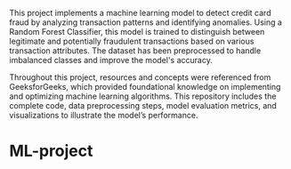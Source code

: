 This project implements a machine learning model to detect credit card fraud by analyzing transaction patterns and identifying anomalies. Using a Random Forest Classifier, this model is trained to distinguish between legitimate and potentially fraudulent transactions based on various transaction attributes. The dataset has been preprocessed to handle imbalanced classes and improve the model's accuracy.

Throughout this project, resources and concepts were referenced from GeeksforGeeks, which provided foundational knowledge on implementing and optimizing machine learning algorithms. This repository includes the complete code, data preprocessing steps, model evaluation metrics, and visualizations to illustrate the model’s performance.
# ML-project

